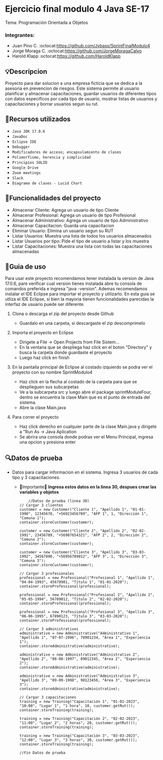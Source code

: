 # Ejercicio final modulo 4 Java SE-17
Tema: Programación Orientada a Objetos
### Integrantes:
+ Juan Pino C. :octocat:https://github.com/Jvbass/SprintFinalModulo4
+ Jorge Moraga C. :octocat:https://github.com/JorgeMoragaCalvo
+ Harold Klapp :octocat:https://github.com/HaroldKlapp
## :bulb:Descripcion 
  Proyecto para dar solucion a una empresa ficticia que se dedica a la asesoria en prevencion de riesgos. Este sistema permite al usuario planificar y almacenar capacitaciones, guardar usuarios de diferentes tipos con datos especificos por cada tipo de usuario, mostrar listas de usuarios y capacitaciones y borrar usuarios segun su rut.

## :wrench:Recursos utilizados
- `Java JDK 17.0.6`
- `JavaDoc`
- `Eclipse IDE`
- `Debugger`
- `Modificadores de acceso; encapsulamiento de clases`
- `Polimorfismo, herencia y simplicidad`
- `Principios SOLID`
- `Google Drive`
- `Zoom meetings`
- `Slack`
- `Diagrama de clases - Lucid Chart`

## :hammer:Funcionalidades del proyecto
  - Almacenar Cliente: Agrega un usuario de tipo Cliente
  - Almacenar Profesional: Agrega un usuario de tipo Profesional
  - Almacenar Administrativo: Agrega un usuario de tipo Administrativo
  - Almacenar Capacitacion: Guarda una capacitacion
  - Eliminar Usuario: Elimina un usuario segun su RUT
  - Listar Usuarios: Muestra una lista de todos los usuarios almacenados
  - Listar Usuarios por tipo: Pide el tipo de usuario a listar y los muestra
  - Listar Capacitaciones: Muestra una lista con todas las capacitaciones almacenadas

## :notebook:Guia de uso
Para usar este proyecto recomendamos tener instalada la version de Java 17.0.6, pare verificar cual version tienes instalada abre tu consola de comandos preferida e ingresa "java -version". Ademas recomendamos instalar el IDE Eclipse para importar el proyecto y utilizarlo. En esta guia se utliza el IDE Eclipse, si bien la mayoria tienen funcionalidades parecidas la interfaz de usuario puede ser diferente.

1. Clona o descarga el zip del proyecto desde Github
	- Guardalo en una carpeta, si descargaste el zip descomprimelo
	
2. Importa el proyecto en Eclipse
	- Dirigete a File -> Open Projects from File Sistem...
	- En la ventana que se despliega haz click en el boton "Directory" y busca la carpeta donde guardaste el proyecto
	- Luego haz click en finish
	
3. En la pantalla principal de Eclipse al costado izquierdo se podra ver el proyecto con su nombre SprintModulo4
	- Haz click en la flecha al costado de la carpeta para que se desplieguen sus subcarpetas
	- Ve a la subcarpeta src y luego abre el package sprintModuleFour, dentro se encuentra la clase Main que es el punto de entrada del sistema.
	- Abre la clase Main.java

4. Para correr el proyecto
	- Haz click derecho en cualquier parte de la clase Main.java y dirigete a "Run As -> Java Aplication
	- Se abrira una consola donde podras ver el Menu Principal, ingresa una opcion y presiona enter
		
## :mag:Datos de prueba 
-	Datos para cargar informacion en el sistema. Ingresa 3 usuarios de cada tipo y 3 capacitaciones.

	- :construction:Importante:construction:
	**Ingresa estos datos en la linea 30, despues crear las variables y objetos**
	
	    ```
			//Datos de prueba (linea 30)
        // Cargar 3 clientes
        customer = new Customer("Cliente 1", "Apellido 1", "01-01-1990", 12345678, "+56923456789", "AFP 1", 1, "Dirección 1", "Comuna 1");
        container.storeCustomer(customer);

        customer = new Customer("Cliente 2", "Apellido 2", "02-02-1991", 23456789, "+56987654321", "AFP 2", 2, "Dirección 2", "Comuna 2");
        container.storeCustomer(customer);

        customer = new Customer("Cliente 3", "Apellido 3", "03-03-1992", 34567890, "+56956789012", "AFP 3", 1, "Dirección 3", "Comuna 3");
        container.storeCustomer(customer);

        // Cargar 3 profesionales
        professional = new Professional("Profesional 1", "Apellido 1", "04-04-1993", 45678901, "Título 1", "01-01-2020");
        container.storeProfessional(professional);

        professional = new Professional("Profesional 2", "Apellido 2", "05-05-1994", 56789012, "Título 2", "02-02-2020");
        container.storeProfessional(professional);

        professional = new Professional("Profesional 3", "Apellido 3", "06-06-1995", 67890123, "Título 3", "03-03-2020");
        container.storeProfessional(professional);

        // Cargar 3 administrativos
        administrative = new Administrative("Administrativo 1", "Apellido 1", "07-07-1996", 78901234, "Área 1", "Experiencia 1");
        container.storeAdministrative(administrative);

        administrative = new Administrative("Administrativo 2", "Apellido 2", "08-08-1997", 89012345, "Área 2", "Experiencia 2");
        container.storeAdministrative(administrative);

        administrative = new Administrative("Administrativo 3", "Apellido 3", "09-09-1998", 90123456, "Área 3", "Experiencia 3");
        container.storeAdministrative(administrative);

        // Cargar 3 capacitaciones
        training = new Training("Capacitación 1", "01-01-2023", "10:00", "Lugar 1", "1 hora", 10, customer.getRut());
        container.storeTraining(training);

        training = new Training("Capacitación 2", "02-02-2023", "11:00", "Lugar 2", "2 horas", 20, customer.getRut());
        container.storeTraining(training);

        training = new Training("Capacitación 3", "03-03-2023", "12:00", "Lugar 3", "3 horas", 30, customer.getRut());
        container.storeTraining(training);

    	//Fin Datos de prueba



